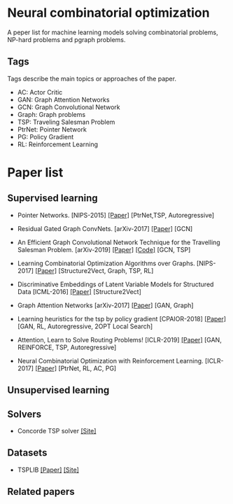 # Neural combinatorial optimization
A peper list for machine learning models solving combinatorial problems, NP-hard problems and pgraph problems.

## Tags
Tags describe the main topics or approaches of the paper.
* AC: Actor Critic
* GAN: Graph Attention Networks
* GCN: Graph Convolutional Network
* Graph: Graph problems
* TSP: Traveling Salesman Problem
* PtrNet: Pointer Network
* PG: Policy Gradient
* RL: Reinforcement Learning

# Paper list

## Supervised learning
* Pointer Networks. [NIPS-2015] [[Paper]](https://arxiv.org/pdf/1506.03134.pdf)
[PtrNet,TSP, Autoregressive]

* Residual Gated Graph ConvNets. [arXiv-2017] [[Paper]](https://arxiv.org/pdf/1711.07553.pdf) [GCN]
* An Efficient Graph Convolutional Network Technique for the Travelling Salesman Problem. [arXiv-2019] [[Paper]](https://arxiv.org/pdf/1906.01227.pdf) [[Code]](https://github.com/chaitjo/graph-convnet-tsp) [GCN, TSP]
* Learning Combinatorial Optimization Algorithms over Graphs. [NIPS-2017] [[Paper]](https://arxiv.org/pdf/1704.01665.pdf) [Structure2Vect, Graph, TSP, RL]
* Discriminative Embeddings of Latent Variable Models for Structured Data [ICML-2016] [[Paper]](https://arxiv.org/pdf/1603.05629.pdf) [Structure2Vect]
* Graph Attention Networks [arXiv-2017] [[Paper]](https://arxiv.org/abs/1710.10903) [GAN, Graph]
* Learning heuristics for the tsp by policy gradient [CPAIOR-2018] [[Paper]](https://link.springer.com/chapter/10.1007/978-3-319-93031-2_12) [GAN, RL, Autoregressive, 2OPT Local Search]
* Attention, Learn to Solve Routing Problems! [ICLR-2019] [[Paper]](https://arxiv.org/pdf/1803.08475.pdf) [GAN, REINFORCE, TSP, Autoregressive]
* Neural Combinatorial Optimization with Reinforcement Learning. [ICLR-2017] [[Paper]](https://arxiv.org/pdf/1611.09940.pdf) [PtrNet, RL, AC, PG]

## Unsupervised learning


## Solvers
* Concorde TSP solver [[Site]](http://www.math.uwaterloo.ca/tsp/concorde/)

## Datasets
* TSPLIB [[Paper]](https://pubsonline.informs.org/doi/abs/10.1287/ijoc.3.4.376) [[Site]](http://elib.zib.de/pub/mp-testdata/tsp/tsplib/tsplib.html)

## Related papers
